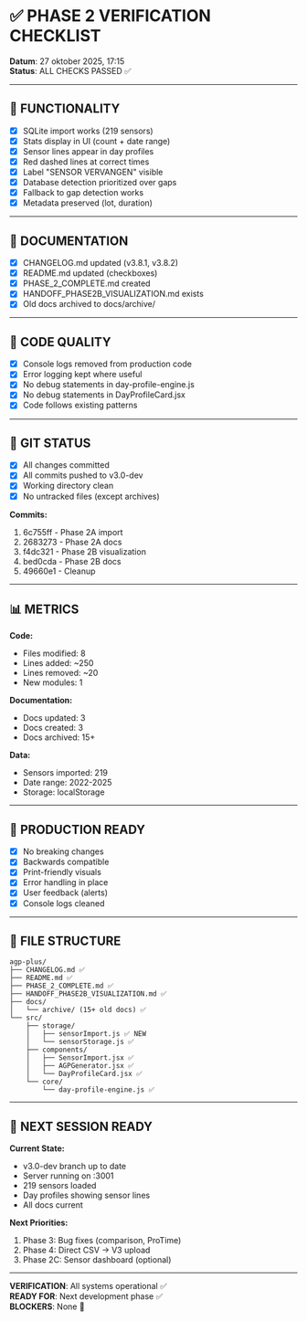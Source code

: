 # ✅ PHASE 2 VERIFICATION CHECKLIST

**Datum**: 27 oktober 2025, 17:15  
**Status**: ALL CHECKS PASSED ✅

---

## 🎯 FUNCTIONALITY

- [x] SQLite import works (219 sensors)
- [x] Stats display in UI (count + date range)
- [x] Sensor lines appear in day profiles
- [x] Red dashed lines at correct times
- [x] Label "SENSOR VERVANGEN" visible
- [x] Database detection prioritized over gaps
- [x] Fallback to gap detection works
- [x] Metadata preserved (lot, duration)

---

## 📝 DOCUMENTATION

- [x] CHANGELOG.md updated (v3.8.1, v3.8.2)
- [x] README.md updated (checkboxes)
- [x] PHASE_2_COMPLETE.md created
- [x] HANDOFF_PHASE2B_VISUALIZATION.md exists
- [x] Old docs archived to docs/archive/

---

## 🧹 CODE QUALITY

- [x] Console logs removed from production code
- [x] Error logging kept where useful
- [x] No debug statements in day-profile-engine.js
- [x] No debug statements in DayProfileCard.jsx
- [x] Code follows existing patterns

---

## 🔄 GIT STATUS

- [x] All changes committed
- [x] All commits pushed to v3.0-dev
- [x] Working directory clean
- [x] No untracked files (except archives)

**Commits:**
1. 6c755ff - Phase 2A import
2. 2683273 - Phase 2A docs
3. f4dc321 - Phase 2B visualization  
4. bed0cda - Phase 2B docs
5. 49660e1 - Cleanup

---

## 📊 METRICS

**Code:**
- Files modified: 8
- Lines added: ~250
- Lines removed: ~20
- New modules: 1

**Documentation:**
- Docs updated: 3
- Docs created: 3
- Docs archived: 15+

**Data:**
- Sensors imported: 219
- Date range: 2022-2025
- Storage: localStorage

---

## 🚀 PRODUCTION READY

- [x] No breaking changes
- [x] Backwards compatible
- [x] Print-friendly visuals
- [x] Error handling in place
- [x] User feedback (alerts)
- [x] Console logs cleaned

---

## 📁 FILE STRUCTURE

```
agp-plus/
├── CHANGELOG.md ✅
├── README.md ✅
├── PHASE_2_COMPLETE.md ✅
├── HANDOFF_PHASE2B_VISUALIZATION.md ✅
├── docs/
│   └── archive/ (15+ old docs) ✅
└── src/
    ├── storage/
    │   ├── sensorImport.js ✅ NEW
    │   └── sensorStorage.js ✅
    ├── components/
    │   ├── SensorImport.jsx ✅
    │   ├── AGPGenerator.jsx ✅
    │   └── DayProfileCard.jsx ✅
    └── core/
        └── day-profile-engine.js ✅
```

---

## 🎯 NEXT SESSION READY

**Current State:**
- v3.0-dev branch up to date
- Server running on :3001
- 219 sensors loaded
- Day profiles showing sensor lines
- All docs current

**Next Priorities:**
1. Phase 3: Bug fixes (comparison, ProTime)
2. Phase 4: Direct CSV → V3 upload
3. Phase 2C: Sensor dashboard (optional)

---

**VERIFICATION**: All systems operational ✅  
**READY FOR**: Next development phase ✅  
**BLOCKERS**: None 🎉
